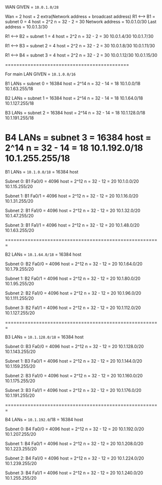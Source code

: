 WAN GIVEN = `10.0.1.0/28`

Wan = 2 host + 2 extra(Network address + broadcast address) 
R1 <--> B1 = subnet 0 = 4 host = 2^2
	n = 32 - 2 = 30
	Network address = 10.0.1.0/30
	Last  address =   10.0.1.3/30

R1 <--> B2 = subnet 1 = 4 host = 2^2
	n = 32 - 2 = 30
	10.0.1.4/30
	10.0.1.7/30

R1 <--> B3 = subnet 2 = 4 host = 2^2
	n = 32 - 2 = 30
	10.0.1.8/30
	10.0.1.11/30

R1 <--> B4 = subnet 3 = 4 host = 2^2
	n = 32 - 2 = 30
	10.0.1.12/30
	10.0.1.15/30

============================================

For main LAN  GIVEN = `10.1.0.0/16`

B1 LANs = subnet 0 =  16384 host =  2^14
	n = 32 - 14 = 18
		10.1.0.0/18
 		10.1.63.255/18

B2 LANs = subnet 1 =  16384 host =  2^14
	n = 32 - 14 = 18
		10.1.64.0/18
 		10.1.127.255/18

B3 LANs =  subnet 2 =  16384 host =  2^14
	n = 32 - 14 = 18
		10.1.128.0/18
 		10.1.191.255/18

B4 LANs = subnet 3 =  16384 host =  2^14
	n = 32 - 14 = 18
		10.1.192.0/18
 		10.1.255.255/18
==========================================================
B1 LANs = `10.1.0.0/18` = 16384 host

Subnet 0: B1 Fa0/0 = 4096 host = 2^12
		n = 32 - 12 = 20
		10.1.0.0/20
		10.1.15.255/20

Subnet 1: B1 Fa0/1 = 4096 host = 2^12
		n = 32 - 12 = 20
		10.1.16.0/20
		10.1.31.255/20

Subnet 2: B1 Fa1/0 = 4096 host = 2^12
		n = 32 - 12 = 20
		10.1.32.0/20
		10.1.47.255/20

Subnet 3: B1 Fa1/1 = 4096 host = 2^12
		n = 32 - 12 = 20
		10.1.48.0/20
		10.1.63.255/20

=======================================================

B2 LANs = `10.1.64.0/18` = 16384 host

Subnet 0: B2 Fa0/0 = 4096 host = 2^12
		n = 32 - 12 = 20
		10.1.64.0/20
		10.1.79.255/20

Subnet 1: B2 Fa0/1 = 4096 host = 2^12
		n = 32 - 12 = 20
		10.1.80.0/20
		10.1.95.255/20

Subnet 2: B2 Fa1/0 = 4096 host = 2^12
		n = 32 - 12 = 20
		10.1.96.0/20
		10.1.111.255/20

Subnet 3: B2 Fa1/1 = 4096 host = 2^12
		n = 32 - 12 = 20
		10.1.112.0/20
		10.1.127.255/20

=======================================================

B3 LANs = `10.1.128.0/18` = 16384 host

Subnet 0: B3 Fa0/0 = 4096 host = 2^12
		n = 32 - 12 = 20
		10.1.128.0/20
		10.1.143.255/20

Subnet 1: B3 Fa0/1 = 4096 host = 2^12
		n = 32 - 12 = 20
		10.1.144.0/20
		10.1.159.255/20

Subnet 2: B3 Fa1/0 = 4096 host = 2^12
		n = 32 - 12 = 20
		10.1.160.0/20
		10.1.175.255/20

Subnet 3: B3 Fa1/1 = 4096 host = 2^12
		n = 32 - 12 = 20
		10.1.176.0/20
		10.1.191.255/20

=======================================================

B4 LANs = `10.1.192.0`/18 = 16384 host

Subnet 0: B4 Fa0/0 = 4096 host = 2^12
		n = 32 - 12 = 20
		10.1.192.0/20
		10.1.207.255/20

Subnet 1: B4 Fa0/1 = 4096 host = 2^12
		n = 32 - 12 = 20
		10.1.208.0/20
		10.1.223.255/20

Subnet 2: B4 Fa1/0 = 4096 host = 2^12
		n = 32 - 12 = 20
		10.1.224.0/20
		10.1.239.255/20

Subnet 3: B4 Fa1/1 = 4096 host = 2^12
		n = 32 - 12 = 20
		10.1.240.0/20
		10.1.255.255/20

































